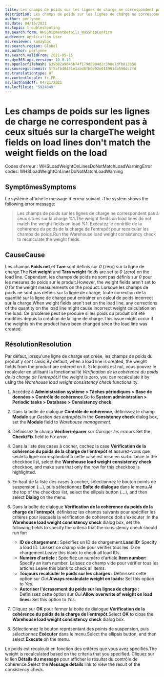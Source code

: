 ```yaml
---
title: Les champs de poids sur les lignes de charge ne correspondent pas à ceux situés sur la charge
description: Les champs de poids sur les lignes de charge ne correspondent pas à ceux situés sur la charge
author: perlynne
ms.date: 04/15/2021
ms.topic: troubleshooting
ms.search.form: WHSShipmentDetails_WHSShipConfirm
audience: Application User
ms.reviewer: kamaybac
ms.search.region: Global
ms.author: perlynne
ms.search.validFrom: 2021-05-15
ms.dyn365.ops.version: 10.0.18
ms.openlocfilehash: 639b82a9d46b74f179d6904d2c3b8e7dfb813b58
ms.sourcegitcommit: 5f5afb46431e1abd8fb6e92e0189914b598dc7fd
ms.translationtype: HT
ms.contentlocale: fr-FR
ms.lasthandoff: 04/21/2021
ms.locfileid: "5924349"
---
```

# <a name="the-weight-fields-on-load-lines-dont-match-the-weight-fields-on-the-load"></a><span data-ttu-id="60849-103">Les champs de poids sur les lignes de charge ne correspondent pas à ceux situés sur la charge</span><span class="sxs-lookup"><span data-stu-id="60849-103">The weight fields on load lines don't match the weight fields on the load</span></span>

<span data-ttu-id="60849-104">Codes d'erreur : WHSLoadWeightOnLinesDoNotMatchLoadWarning</span><span class="sxs-lookup"><span data-stu-id="60849-104">Error codes: WHSLoadWeightOnLinesDoNotMatchLoadWarning</span></span>

## <a name="symptoms"></a><span data-ttu-id="60849-105">Symptômes</span><span class="sxs-lookup"><span data-stu-id="60849-105">Symptoms</span></span>

<span data-ttu-id="60849-106">Le système affiche le message d'erreur suivant :</span><span class="sxs-lookup"><span data-stu-id="60849-106">The system shows the following error message:</span></span>

> <span data-ttu-id="60849-107">Les champs de poids sur les lignes de charge ne correspondent pas à ceux situés sur la charge %1.</span><span class="sxs-lookup"><span data-stu-id="60849-107">The weight fields on load lines do not match the weight fields on load %1.</span></span> <span data-ttu-id="60849-108">Exécutez le contrôle de la cohérence du poids de la charge de l’entrepôt pour recalculer les champs de poids.</span><span class="sxs-lookup"><span data-stu-id="60849-108">Run the Warehouse load weight consistency check to recalculate the weight fields.</span></span>

## <a name="cause"></a><span data-ttu-id="60849-109">Cause</span><span class="sxs-lookup"><span data-stu-id="60849-109">Cause</span></span>

<span data-ttu-id="60849-110">Les champs **Poids net** et **Tare** sont définis sur *0* (zéro) sur la ligne de charge.</span><span class="sxs-lookup"><span data-stu-id="60849-110">The **Net weight** and **Tara weight** fields are set to *0* (zero) on the load line.</span></span> <span data-ttu-id="60849-111">Cependant, les champs de poids ne sont pas définis sur *0* pour les mesures de poids sur le produit.</span><span class="sxs-lookup"><span data-stu-id="60849-111">However, the weight fields aren't set to *0* for the weight measurements on the product.</span></span> <span data-ttu-id="60849-112">Lorsque les champs de poids ne sont pas définis sur la ligne de charge, toute correction de la quantité sur la ligne de charge peut entraîner un calcul de poids incorrect sur la charge.</span><span class="sxs-lookup"><span data-stu-id="60849-112">When weight fields aren't set on the load line, any corrections of the quantity on the load line might cause incorrect weight calculation on the load.</span></span> <span data-ttu-id="60849-113">Ce problème peut se produire si les poids du produit ont été modifiés depuis la création de la ligne de charge.</span><span class="sxs-lookup"><span data-stu-id="60849-113">This issue might occur if the weights on the product have been changed since the load line was created.</span></span>

## <a name="resolution"></a><span data-ttu-id="60849-114">Résolution</span><span class="sxs-lookup"><span data-stu-id="60849-114">Resolution</span></span>

<span data-ttu-id="60849-115">Par défaut, lorsqu'une ligne de charge est créée, les champs de poids du produit y sont saisis.</span><span class="sxs-lookup"><span data-stu-id="60849-115">By default, when a load line is created, the weight fields from the product are entered on it.</span></span> <span data-ttu-id="60849-116">Si le poids est nul, vous pouvez le recalculer en utilisant la fonctionnalité *Vérification de la cohérence du poids de la charge de l’entrepôt*.</span><span class="sxs-lookup"><span data-stu-id="60849-116">If the weight is zero, you can recalculate it by using the *Warehouse load weight consistency check* functionality.</span></span>

1. <span data-ttu-id="60849-117">Accédez à **Administration système \> Tâches périodiques \> Base de données \> Contrôle de cohérence**.</span><span class="sxs-lookup"><span data-stu-id="60849-117">Go to **System administration \> Periodic tasks \> Database \> Consistency check**.</span></span>
1. <span data-ttu-id="60849-118">Dans la boîte de dialogue **Contrôle de cohérence**, définissez le champ **Module** sur *Gestion des entrepôts*.</span><span class="sxs-lookup"><span data-stu-id="60849-118">In the **Consistency check** dialog box, set the **Module** field to *Warehouse management*.</span></span>
1. <span data-ttu-id="60849-119">Définissez le champ **Vérifier/réparer** sur *Corriger les erreurs*.</span><span class="sxs-lookup"><span data-stu-id="60849-119">Set the **Check/Fix** field to *Fix error*.</span></span>
1. <span data-ttu-id="60849-120">Dans la liste des cases à cocher, cochez la case **Vérification de la cohérence du poids de la charge de l’entrepôt** et assurez-vous que seule la ligne correspondant à cette case est mise en surbrillance.</span><span class="sxs-lookup"><span data-stu-id="60849-120">In the checkbox list, select the **Warehouse load weight consistency check** checkbox, and make sure that only the row for this checkbox is highlighted.</span></span>
1. <span data-ttu-id="60849-121">En haut de la liste des cases à cocher, sélectionnez le bouton points de suspension (**...**), puis sélectionnez **Boîte de dialogue** dans le menu.</span><span class="sxs-lookup"><span data-stu-id="60849-121">At the top of the checkbox list, select the ellipsis button (**...**), and then select **Dialog** on the menu.</span></span>
1. <span data-ttu-id="60849-122">Dans la boîte de dialogue **Vérification de la cohérence du poids de la charge de l’entrepôt**, définissez les champs suivants pour spécifier les critères pour lesquels la vérification de cohérence doit s'exécuter :</span><span class="sxs-lookup"><span data-stu-id="60849-122">In the **Warehouse load weight consistency check** dialog box, set the following fields to specify the criteria that the consistency check should run for:</span></span>

    - <span data-ttu-id="60849-123">**ID de chargement :** Spécifiez un ID de chargement.</span><span class="sxs-lookup"><span data-stu-id="60849-123">**Load ID:** Specify a load ID.</span></span> <span data-ttu-id="60849-124">Laissez ce champ vide pour vérifier tous les ID de chargement.</span><span class="sxs-lookup"><span data-stu-id="60849-124">Leave this blank to check all load IDs.</span></span>
    - <span data-ttu-id="60849-125">**Numéro d'article :** Spécifiez un numéro d'article.</span><span class="sxs-lookup"><span data-stu-id="60849-125">**Item number:** Specify an item number.</span></span> <span data-ttu-id="60849-126">Laissez ce champ vide pour vérifier tous les articles.</span><span class="sxs-lookup"><span data-stu-id="60849-126">Leave this blank to check all items.</span></span>
    - <span data-ttu-id="60849-127">**Toujours recalculer le poids sur les charges :** Définissez cette option sur *Oui*.</span><span class="sxs-lookup"><span data-stu-id="60849-127">**Always recalculate weight on loads:** Set this option to *Yes*.</span></span>
    - <span data-ttu-id="60849-128">**Autoriser l'écrasement du poids sur les lignes de charge :** Définissez cette option sur *Oui*.</span><span class="sxs-lookup"><span data-stu-id="60849-128">**Allow overwrite of weight on load lines:** Set this option to *Yes*.</span></span>

1. <span data-ttu-id="60849-129">Cliquez sur **OK** pour fermer la boite de dialogue **Vérification de la cohérence du poids de la charge de l’entrepôt**.</span><span class="sxs-lookup"><span data-stu-id="60849-129">Select **OK** to close the **Warehouse load weight consistency check** dialog box.</span></span>
1. <span data-ttu-id="60849-130">Sélectionnez le bouton représentant des points de suspension, puis sélectionnez **Exécuter** dans le menu.</span><span class="sxs-lookup"><span data-stu-id="60849-130">Select the ellipsis button, and then select **Execute** on the menu.</span></span>

<span data-ttu-id="60849-131">Le poids est recalculé en fonction des critères que vous avez spécifiés.</span><span class="sxs-lookup"><span data-stu-id="60849-131">The weight is recalculated based on the criteria that you specified.</span></span> <span data-ttu-id="60849-132">Cliquez sur le lien **Détails du message** pour afficher le résultat du contrôle de cohérence.</span><span class="sxs-lookup"><span data-stu-id="60849-132">Select the **Message details** link to view the result of the consistency check.</span></span>
